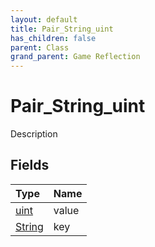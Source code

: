 ```yaml
---
layout: default
title: Pair_String_uint
has_children: false
parent: Class
grand_parent: Game Reflection
---
```

# Pair_String_uint
Description 

## Fields

| Type | Name |
|:----------|:--------------|
| [uint](/riftbreaker-wiki/docs/game-reflection/components/uint/) | value |
| [String](/riftbreaker-wiki/docs/game-reflection/components/string/) | key |


